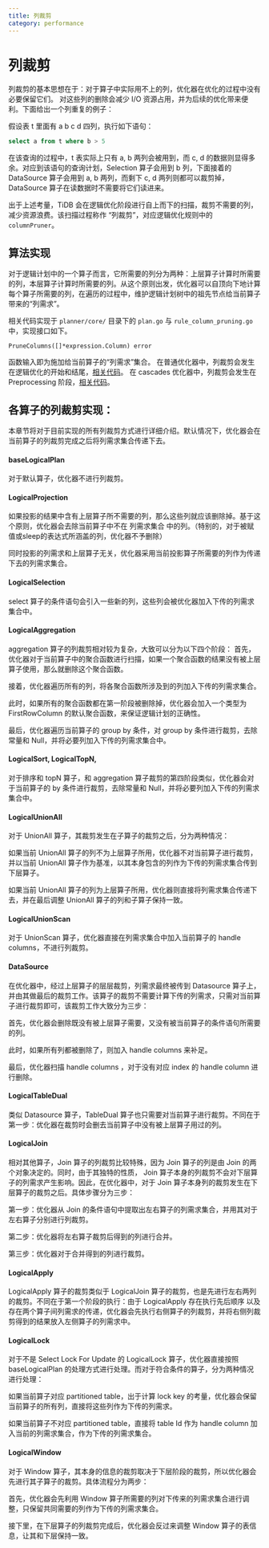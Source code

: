 ```yaml
---
title: 列裁剪
category: performance
---
```


# 列裁剪

列裁剪的基本思想在于：对于算子中实际用不上的列，优化器在优化的过程中没有必要保留它们。 对这些列的删除会减少 I/O 资源占用，并为后续的优化带来便利。下面给出一个列重复的例子：

假设表 t 里面有 a b c d 四列，执行如下语句：

```sql
select a from t where b > 5
```

在该查询的过程中，t 表实际上只有 a, b 两列会被用到，而 c, d 的数据则显得多余。对应到该语句的查询计划，Selection 算子会用到 b 列，下面接着的 DataSource 算子会用到 a, b 两列，而剩下 c, d 两列则都可以裁剪掉，DataSource 算子在读数据时不需要将它们读进来。

出于上述考量，TiDB 会在逻辑优化阶段进行自上而下的扫描，裁剪不需要的列，减少资源浪费。该扫描过程称作 “列裁剪”，对应逻辑优化规则中的 `columnPruner`。

## 算法实现

对于逻辑计划中的一个算子而言，它所需要的列分为两种：上层算子计算时所需要的列，本层算子计算时所需要的列。从这个原则出发，优化器可以自顶向下地计算每个算子所需要的列，在遍历的过程中，维护逻辑计划树中的祖先节点给当前算子带来的“列需求”。

相关代码实现于 `planner/core/` 目录下的 `plan.go` 与 `rule_column_pruning.go` 中，实现接口如下。

```goland
PruneColumns([]*expression.Column) error
```

函数输入即为施加给当前算子的“列需求”集合。 在普通优化器中，列裁剪会发生在逻辑优化的开始和结尾，[相关代码](https://github.com/pingcap/tidb/blob/902231076d56fee9074e4c7bcd03a0d0f0d88524/planner/core/optimizer.go#L61)。 在 cascades 优化器中，列裁剪会发生在 Preprocessing 阶段，[相关代码](https://github.com/pingcap/tidb/blob/ded862fbebc555de98e230ef57310f9162725a9e/planner/cascades/optimize.go#L118)。


## 各算子的列裁剪实现：

本章节将对于目前实现的所有列裁剪方式进行详细介绍。默认情况下，优化器会在当前算子的列裁剪完成之后将列需求集合传递下去。

#### baseLogicalPlan
对于默认算子，优化器不进行列裁剪。

#### LogicalProjection

如果投影的结果中含有上层算子所不需要的列，那么这些列就应该删除掉。基于这个原则，优化器会去除当前算子中不在 列需求集合 中的列。（特别的，对于被赋值或sleep的表达式所涵盖的列，优化器不予删除）

同时投影的列需求和上层算子无关，优化器采用当前投影算子所需要的列作为传递下去的列需求集合。


#### LogicalSelection
select 算子的条件语句会引入一些新的列，这些列会被优化器加入下传的列需求集合中。

#### LogicalAggregation

aggregation 算子的列裁剪相对较为复杂，大致可以分为以下四个阶段：
首先，优化器对于当前算子中的聚合函数进行扫描，如果一个聚合函数的结果没有被上层算子使用，那么就删除这个聚合函数。

接着，优化器遍历所有的列，将各聚合函数所涉及到的列加入下传的列需求集合。

此时，如果所有的聚合函数都在第一阶段被删除掉，优化器会加入一个类型为 FirstRowColumn 的默认聚合函数，来保证逻辑计划的正确性。

最后，优化器遍历当前算子的 group by 条件，对 group by 条件进行裁剪，去除常量和 Null，并将必要列加入下传的列需求集合中。

#### LogicalSort, LogicalTopN, 
对于排序和 topN 算子，和 aggregation 算子裁剪的第四阶段类似，优化器会对于当前算子的 by 条件进行裁剪，去除常量和 Null，并将必要列加入下传的列需求集合中。

#### LogicalUnionAll
对于 UnionAll 算子，其裁剪发生在子算子的裁剪之后，分为两种情况：

如果当前 UnionAll 算子的列不为上层算子所用，优化器不对当前算子进行裁剪，并以当前 UnionAll 算子作为基准，以其本身包含的列作为下传的列需求集合传到下层算子。

如果当前 UnionAll 算子的列为上层算子所用，优化器则直接将列需求集合传递下去，并在最后调整 UnionAll 算子的列和子算子保持一致。

#### LogicalUnionScan
对于 UnionScan 算子，优化器直接在列需求集合中加入当前算子的 handle columns，不进行列裁剪。

#### DataSource

在优化器中，经过上层算子的层层裁剪，列需求最终被传到 Datasource 算子上，并由其做最后的裁剪工作。该算子的裁剪不需要计算下传的列需求，只需对当前算子进行裁剪即可，该裁剪工作大致分为三步：

首先，优化器会删除既没有被上层算子需要，又没有被当前算子的条件语句所需要的列。

此时，如果所有列都被删除了，则加入 handle columns 来补足。

最后，优化器扫描 handle columns ，对于没有对应 index 的 handle column 进行删除。

#### LogicalTableDual
类似 Datasource 算子，TableDual 算子也只需要对当前算子进行裁剪。不同在于第一步：优化器在裁剪时会删去当前算子中没有被上层算子用过的列。

#### LogicalJoin
相对其他算子，Join 算子的列裁剪比较特殊，因为 Join 算子的列是由 Join 的两个对象决定的。同时，由于其独特的性质， Join 算子本身的列裁剪不会对下层算子的列需求产生影响。因此，在优化器中，对于 Join 算子本身列的裁剪发生在下层算子的裁剪之后。具体步骤分为三步：

第一步：优化器从 Join 的条件语句中提取出左右算子的列需求集合，并用其对于左右算子分别进行列裁剪。

第二步：优化器将左右算子裁剪后得到的列进行合并。

第三步：优化器对于合并得到的列进行裁剪。

#### LogicalApply
LogicalApply 算子的裁剪类似于 LogicalJoin 算子的裁剪，也是先进行左右两列的裁剪。不同在于第一个阶段的执行：由于 LogicalApply 存在执行先后顺序 以及 存在两个算子间列需求的传递，优化器会先执行右侧算子的列裁剪，并将右侧列裁剪得到的结果放入左侧算子的列需求中。

#### LogicalLock

对于不是 Select Lock For Update 的 LogicalLock 算子，优化器直接按照 baseLogicalPlan 的处理方式进行处理。而对于符合条件的算子，分为两种情况进行处理：

如果当前算子对应 partitioned table，出于计算 lock key 的考量，优化器会保留当前算子的所有列，直接将这些列作为下传的列需求。

如果当前算子不对应 partitioned table，直接将 table Id 作为 handle column 加入当前的列需求集合，作为下传的列需求集合。

#### LogicalWindow

对于 Window 算子，其本身的信息的裁剪取决于下层阶段的裁剪，所以优化器会先进行其子算子的裁剪。具体流程分为两步：

首先，优化器会先利用 Window 算子所需要的列对下传来的列需求集合进行调整，只保留共同需要的列作为下传的列需求集合。

接下里，在下层算子的列裁剪完成后，优化器会反过来调整 Window 算子的表信息，让其和下层保持一致。